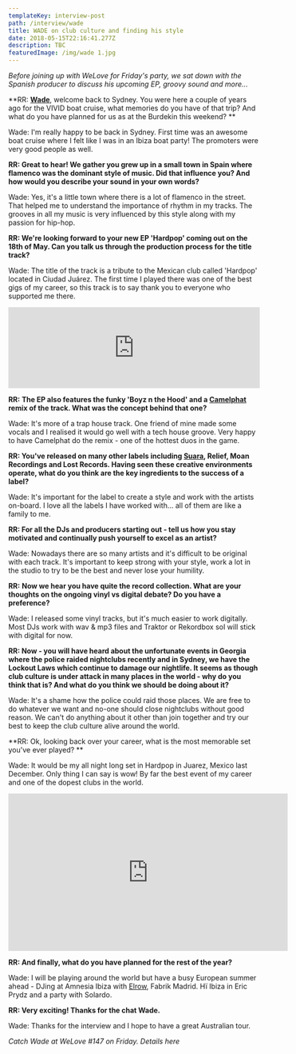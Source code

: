 ```yaml
---
templateKey: interview-post
path: /interview/wade
title: WADE on club culture and finding his style
date: 2018-05-15T22:16:41.277Z
description: TBC
featuredImage: /img/wade 1.jpg
---
```

_Before joining up with WeLove for Friday's party, we sat down with the Spanish producer to discuss his upcoming EP, groovy sound and more..._

**RR: **[**Wade**](https://www.facebook.com/wade.sound.spain/)**, welcome back to Sydney. You were here a couple of years ago for the VIVID boat cruise, what memories do you have of that trip? And what do you have planned for us as at the Burdekin this weekend?  **

Wade: I'm really happy to be back in Sydney. First time was an awesome boat cruise where I felt like I was in an Ibiza boat party! The promoters were very good people as well.
<br> 

**RR: Great to hear! We gather you grew up in a small town in Spain where flamenco was the dominant style of music. Did that influence you? And how would you describe your sound in your own words?**

Wade: Yes, it's a little town where there is a lot of flamenco in the street. That helped me to understand the importance of rhythm in my tracks. The grooves in all my music is very influenced by this style along with my passion for hip-hop.
<br> 

**RR: We're looking forward to your new EP 'Hardpop' coming out on the 18th of May. Can you talk us through the production process for the title track?**

Wade: The title of the track is a tribute to the Mexican club called 'Hardpop' located in Ciudad Juárez. The first time I played there was one of the best gigs of my career, so this track is to say thank you to everyone who supported me there. 
<br> 

<iframe src="https://embed.beatport.com/?id=10495923&type=track" width="100%" height="162" frameborder="0" scrolling="no" style="max-width:600px;"></iframe>

**RR:** **The EP also features the funky 'Boyz n the Hood' and a **[**Camelphat**](https://www.facebook.com/CamelPhat/)** remix of the track. What was the concept behind that one?**

Wade: It's more of a trap house track. One friend of mine made some vocals and I realised it would go well with a tech house groove. Very happy to have Camelphat do the remix - one of the hottest duos in the game.
<br> 

**RR: You've released on many other labels including **[**Suara**](https://www.facebook.com/suaramusic/)**, Relief, Moan Recordings and Lost Records. Having seen these creative environments operate, what do you think are the key ingredients to the success of a label?**

Wade: It's important for the label to create a style and work with the artists on-board. I love all the labels I have worked with... all of them are like a family to me.
<br> 

**RR: For all the DJs and producers starting out - tell us how you stay motivated and continually push yourself to excel as an artist?**

Wade: Nowadays there are so many artists and it's difficult to be original with each track. It's important to keep strong with your style, work a lot in the studio to try to be the best and never lose your humility.
<br> 

**RR:** **Now we hear you have quite the record collection. What are your thoughts on the ongoing vinyl vs digital debate? Do you have a preference?**

Wade: I released some vinyl tracks, but it's much easier to work digitally. Most DJs work with wav & mp3 files and Traktor or Rekordbox soI will stick with digital for now. 
<br>  

**RR: Now - you will have heard about the unfortunate events in Georgia where the police raided nightclubs recently and in Sydney, we have the Lockout Laws which continue to damage our nightlife. It seems as though club culture is under attack in many places in the world - why do you think that is? And what do you think we should be doing about it?**

Wade: It's a shame how the police could raid those places. We are free to do whatever we want and no-one should close nightclubs without good reason. We can't do anything about it other than join together and try our best to keep the club culture alive around the world.
<br> 

**RR: Ok, looking back over your career, what is the most memorable set you've ever played? **

Wade: It would be my all night long set in Hardpop in Juarez, Mexico last December. Only thing I can say is wow! By far the best event of my career and one of the dopest clubs in the world.
<br>

<iframe width="560" height="315" src="https://www.youtube.com/embed/8FfHL0s_uVM" frameborder="0" allow="autoplay; encrypted-media" allowfullscreen></iframe> 

**RR: And finally, what do you have planned for the rest of the year?**

Wade: I will be playing around the world but have a busy European summer ahead - DJing at Amnesia Ibiza with [Elrow](https://www.facebook.com/elrowofficial/), Fabrik Madrid. Hï Ibiza in Eric Prydz and a party with Solardo.
<br> 

**RR: Very exciting! Thanks for the chat Wade.**

Wade: Thanks for the interview and I hope to have a great Australian tour.

_Catch Wade at WeLove #147 on Friday. Details here_
